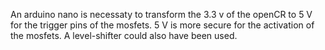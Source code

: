 An arduino nano is necessaty to transform the 3.3 v of the openCR to 5 V for the trigger pins of the mosfets.
5 V is more secure for the activation of the mosfets.
A level-shifter could also have been used.
